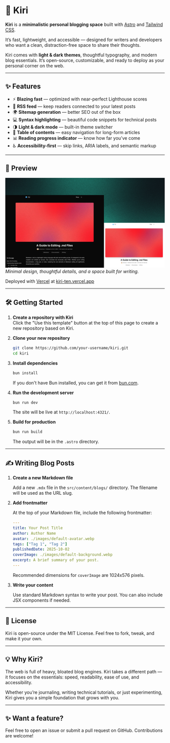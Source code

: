 # 🌿 Kiri

**Kiri** is a **minimalistic personal blogging space** built with [Astro](https://astro.build) and [Tailwind CSS](https://tailwindcss.com).

It’s fast, lightweight, and accessible — designed for writers and developers who want a clean, distraction-free space to share their thoughts.

Kiri comes with **light & dark themes**, thoughtful typography, and modern blog essentials. It’s open-source, customizable, and ready to deploy as your personal corner on the web.  

---

## ✨ Features

- ⚡ **Blazing fast** — optimized with near-perfect Lighthouse scores  
- 📰 **RSS feed** — keep readers connected to your latest posts  
- 🌍 **Sitemap generation** — better SEO out of the box  
- 💻 **Syntax highlighting** — beautiful code snippets for technical posts  
- 🌗 **Light & dark mode** — built-in theme switcher  
- 📑 **Table of contents** — easy navigation for long-form articles  
- 📊 **Reading progress indicator** — know how far you’ve come  
- ♿ **Accessibility-first** — skip links, ARIA labels, and semantic markup  

---

## 🚀 Preview

![Kiri Screenshot](./public/images/kiri.png)  
*Minimal design, thoughtful details, and a space built for writing.*

Deployed with [Vercel](https://vercel.com) at [kiri-ten.vercel.app](https://kiri-ten.vercel.app/)

---

## 🛠️ Getting Started

1. **Create a repository with Kiri**  
   Click the "Use this template" button at the top of this page to create a new repository based on Kiri.

2. **Clone your new repository**

   ```bash
   git clone https://github.com/your-username/kiri.git
   cd kiri
   ```

3. **Install dependencies**

   ```bash
   bun install
   ```

   If you don't have Bun installed, you can get it from [bun.com](https://bun.com/).

4. **Run the development server**

   ```bash
   bun run dev
   ```

   The site will be live at `http://localhost:4321/`.

5. **Build for production**

   ```bash
   bun run build
   ```

   The output will be in the `.astro` directory.

---

## ✍️ Writing Blog Posts

1. **Create a new Markdown file**

   Add a new `.mdx` file in the `src/content/blogs/` directory. The filename will be used as the URL slug.

2. **Add frontmatter**

   At the top of your Markdown file, include the following frontmatter:

   ```yaml
   ---
   title: Your Post Title
   author: Author Name
   avatar: ./images/default-avatar.webp
   tags: ["Tag 1", "Tag 2"]
   publishedDate: 2025-10-02
   coverImage: ./images/default-background.webp
   excerpt: A brief summary of your post.
   ---
   ```

   Recommended dimensions for `coverImage` are 1024x576 pixels.

3. **Write your content**

   Use standard Markdown syntax to write your post. You can also include JSX components if needed.

---

## 📝 License

Kiri is open-source under the MIT License. Feel free to fork, tweak, and make it your own.

---

## 💡 Why Kiri?

The web is full of heavy, bloated blog engines. Kiri takes a different path —
it focuses on the essentials: speed, readability, ease of use, and accessibility.

Whether you’re journaling, writing technical tutorials, or just experimenting,
Kiri gives you a simple foundation that grows with you.

---

## ✨ Want a feature?

Feel free to open an issue or submit a pull request on GitHub. Contributions are welcome!
